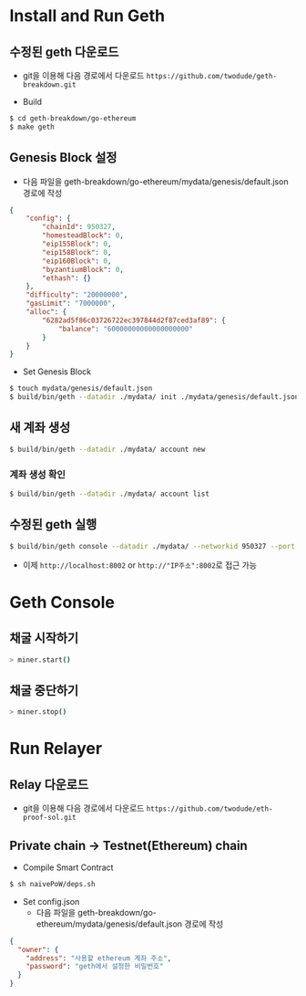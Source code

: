 # Install and Run Geth

## 수정된 geth 다운로드

* git을 이용해 다음 경로에서 다운로드 `https://github.com/twodude/geth-breakdown.git`

* Build
```bash
$ cd geth-breakdown/go-ethereum
$ make geth
```

## Genesis Block 설정

* 다음 파일을 geth-breakdown/go-ethereum/mydata/genesis/default.json 경로에 작성

```json
{
    "config": {
        "chainId": 950327,
        "homesteadBlock": 0,
        "eip155Block": 0,
        "eip158Block": 0,
        "eip160Block": 0,
        "byzantiumBlock": 0,
        "ethash": {}
    },
    "difficulty": "20000000",
    "gasLimit": "7000000",
    "alloc": {
        "6282ad5f86c03726722ec397844d2f87ced3af89": {
            "balance": "60000000000000000000"
        }
    }
}
```

* Set Genesis Block

```bash
$ touch mydata/genesis/default.json
$ build/bin/geth --datadir ./mydata/ init ./mydata/genesis/default.json
```

## 새 계좌 생성
```bash
$ build/bin/geth --datadir ./mydata/ account new
```

### 계좌 생성 확인
```bash
$ build/bin/geth --datadir ./mydata/ account list
```

## 수정된 geth 실행

```bash
$ build/bin/geth console --datadir ./mydata/ --networkid 950327 --port 32222 --rpc --rpcport "8002" --rpcaddr "0.0.0.0" --rpccorsdomain "*" --rpcapi db,eth,net,web3,personal --nodiscover
```

* 이제 `http://localhost:8002` or `http://"IP주소":8002`로 접근 가능

# Geth Console

## 채굴 시작하기

```bash
> miner.start()
```

## 채굴 중단하기

```bash
> miner.stop()
```

# Run Relayer

## Relay 다운로드

* git을 이용해 다음 경로에서 다운로드 `https://github.com/twodude/eth-proof-sol.git`

## Private chain -> Testnet(Ethereum) chain

* Compile Smart Contract

```bash
$ sh naivePoW/deps.sh
```

* Set config.json
    * 다음 파일을 geth-breakdown/go-ethereum/mydata/genesis/default.json 경로에 작성
    
```json
{
  "owner": {
    "address": "사용할 ethereum 계좌 주소",
    "password": "geth에서 설정한 비밀번호"
  }
}
```
